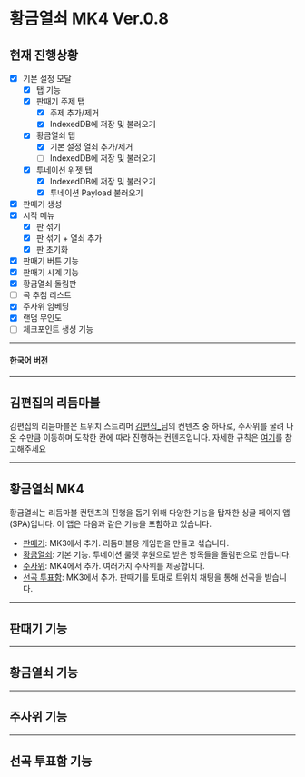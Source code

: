 # 황금열쇠 MK4 Ver.0.8

## 현재 진행상황

- [x] 기본 설정 모달
  - [x] 탭 기능
  - [x] 판때기 주제 탭
    - [x] 주제 추가/제거
    - [x] IndexedDB에 저장 및 불러오기
  - [x] 황금열쇠 탭
    - [x] 기본 설정 열쇠 추가/제거
    - [ ] IndexedDB에 저장 및 불러오기
  - [x] 투네이션 위젯 탭
    - [x] IndexedDB에 저장 및 불러오기
    - [x] 투네이션 Payload 불러오기
- [x] 판때기 생성
- [x] 시작 메뉴
  - [x] 판 섞기
  - [x] 판 섞기 + 열쇠 추가
  - [x] 판 초기화
- [x] 판때기 버튼 기능
- [x] 판때기 시계 기능
- [x] 황금열쇠 돌림판
- [ ] 곡 추첨 리스트
- [x] 주사위 임베딩
- [x] 랜덤 무인도
- [ ] 체크포인트 생성 기능

---

#### 한국어 버전

---

## 김편집의 리듬마블

김편집의 리듬마블은 트위치 스트리머 [김편집_](https://www.twitch.tv/arpa__)님의 컨텐츠 중 하나로, 주사위를 굴려 나온 수만큼 이동하며 도착한 칸에 따라 진행하는 컨텐츠입니다. 자세한 규칙은 [여기](https://tgd.kr/s/arpa__/68703331)를 참고해주세요

---

## 황금열쇠 MK4 

황금열쇠는 리듬마블 컨텐츠의 진행을 돕기 위해 다양한 기능을 탑재한 싱글 페이지 앱(SPA)입니다. 이 앱은 다음과 같은 기능을 포함하고 있습니다.

- [판때기](#판때기-기능): MK3에서 추가. 리듬마블용 게임판을 만들고 섞습니다.
- [황금열쇠](#황금열쇠-기능): 기본 기능. 투네이션 룰렛 후원으로 받은 항목들을 돌림판으로 만듭니다.
- [주사위](#주사위-기능): MK4에서 추가. 여러가지 주사위를 제공합니다.
- [선곡 투표함](#선곡-투표함-기능): MK3에서 추가. 판때기를 토대로 트위치 채팅을 통해 선곡을 받습니다.

---

## 판때기 기능

---

## 황금열쇠 기능

---

## 주사위 기능

---

## 선곡 투표함 기능